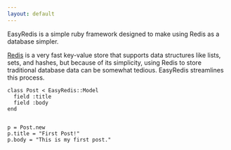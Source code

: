 ```yaml
---
layout: default
---
```

EasyRedis is a simple ruby framework designed to make using Redis as a database simpler.

[Redis](http://redis.io) is a very fast key-value store that supports data structures like lists, sets, and hashes, but because of its simplicity, using Redis to store traditional database data can be somewhat tedious. EasyRedis streamlines this process.


    class Post < EasyRedis::Model
      field :title
      field :body
    end


    p = Post.new
    p.title = "First Post!"
    p.body = "This is my first post."
